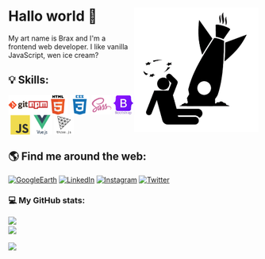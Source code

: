 # Hallo world 👋<img style="height: 250px;" src="./rocket-stickman.gif" align="right" alt="404 LOL">

My art name is Brax and I'm a frontend web developer. I like vanilla JavaScript, wen ice cream?

## :bulb: Skills:

<div style="display: flex; flex-wrap: wrap;">
  <img src="https://github.com/devicons/devicon/blob/master/icons/git/git-original-wordmark.svg" title="Git" alt="Git" width="40" height="40"/>
  <img src="https://github.com/devicons/devicon/blob/master/icons/npm/npm-original-wordmark.svg" title="NPM" alt="NPM" width="40" height="40"/>
  <img src="https://github.com/devicons/devicon/blob/master/icons/html5/html5-original-wordmark.svg" title="Html5" alt="Html5" width="40" height="40"/>&nbsp;
  <img src="https://github.com/devicons/devicon/blob/master/icons/css3/css3-plain-wordmark.svg"  title="CSS3" alt="CSS" width="40" height="40"/>&nbsp;
  <img src="https://github.com/devicons/devicon/blob/master/icons/sass/sass-original.svg"  title="SASS" alt="SASS" width="40" height="40"/>&nbsp;
  <img src="https://github.com/devicons/devicon/blob/master/icons/bootstrap/bootstrap-original-wordmark.svg"  title="Bootstrap" alt="Bootstrap" width="40" height="40"/>&nbsp;
  <img src="https://github.com/devicons/devicon/blob/master/icons/javascript/javascript-original.svg" title="JavaScript" alt="JavaScript" width="40" height="40"/>&nbsp;
  <img src="https://github.com/devicons/devicon/blob/master/icons/vuejs/vuejs-original-wordmark.svg" title="VueJS" alt="VueJS" width="40" height="40"/>&nbsp;
  <img src="https://github.com/devicons/devicon/blob/master/icons/threejs/threejs-original-wordmark.svg" title="ThreeJS" alt="ThreeJS" width="40" height="40"/>&nbsp;
</div>

## 🌎 Find me around the web:

[![GoogleEarth](https://img.shields.io/badge/Portfolio-8A2BE2?logogoogleearth&logoColor=white)](https://0xbrax.dev) [![LinkedIn](https://img.shields.io/badge/LinkedIn-%230077B5.svg?logo=linkedin&logoColor=white)](https://www.linkedin.com/in/marco-braccini/) [![Instagram](https://img.shields.io/badge/Instagram-%23E4405F.svg?logo=Instagram&logoColor=white)](https://www.instagram.com/0xbrax)  [![Twitter](https://img.shields.io/badge/Twitter-%231DA1F2.svg?logo=Twitter&logoColor=white)](https://twitter.com/0xbrax)


### 💻 My GitHub stats:

![](https://github-readme-stats.vercel.app/api?username=0xbrax&theme=swift&include_all_commits=true&show_icons=true)<br />
![](https://github-readme-stats.vercel.app/api/top-langs/?username=0xbrax&theme=swift&layout=compact)

[![](https://visitcount.itsvg.in/api?id=0xbrax&label=Profile%20Views&color=12&icon=5&pretty=true)](https://visitcount.itsvg.in)

